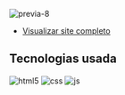 
![previa-8](https://github.com/camilyolivei/projeto-bikcraft/assets/120147200/fc24ee01-f5a2-4c02-a6c1-d71e957aa997)

- [Visualizar site completo](https://camilyolivei.github.io/projeto-bikcraft/)<br/>

## Tecnologias usada

<div style="display: inline_block">
  <img align="center" alt="html5" src="https://img.shields.io/badge/HTML5-E34F26?style=for-the-badge&logo=html5&logoColor=white" />
  <img align="center" alt="css" src="https://img.shields.io/badge/CSS3-1572B6?style=for-the-badge&logo=css3&logoColor=white" />
  <img align="center" alt="js" src="https://img.shields.io/badge/JavaScript-F7DF1E?style=for-the-badge&logo=javascript&logoColor=black" />

</div><br/>
